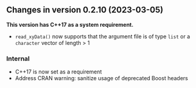




<!-- NEWS.md was auto-generated by NEWS.Rmd. Please DO NOT edit by hand!-->

## Changes in version 0.2.10 (2023-03-05)

**This version has C++17 as a system requirement.**

- `read_xyData()` now supports that the argument file is of type `list`
  or a `character` vector of length \> 1

### Internal

- C++17 is now set as a requirement
- Address CRAN warning: sanitize usage of deprecated Boost headers
